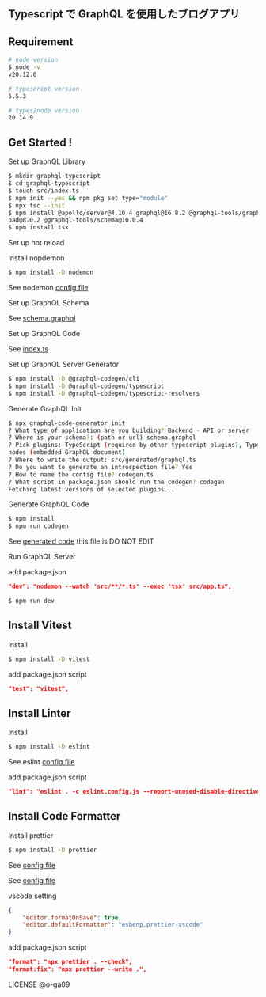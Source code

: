 ## Typescript で GraphQL を使用したブログアプリ

## Requirement

```bash
# node version
$ node -v
v20.12.0

# typescript version
5.5.3

# types/node version
20.14.9
```

## Get Started !

Set up GraphQL Library

```bash
$ mkdir graphql-typescript
$ cd graphql-typescript
$ touch src/index.ts
$ npm init --yes && npm pkg set type="module"
$ npx tsc --init
$ npm install @apollo/server@4.10.4 graphql@16.8.2 @graphql-tools/graphql-file-loader@8.0.1 @graphql-tools/l
oad@8.0.2 @graphql-tools/schema@10.0.4
$ npm install tsx
```

Set up hot reload 

Install nopdemon

```bash
$ npm install -D nodemon
```

See nodemon [config file](./nodemon.json)

Set up GraphQL Schema

See [schema.graphql](./schema.graphql)

Set up GraphQL Code

See [index.ts](src/index.ts)

Set up GraphQL Server Generator

```bash
$ npm install -D @graphql-codegen/cli 
$ npm install -D @graphql-codegen/typescript 
$ npm install -D @graphql-codegen/typescript-resolvers
```

Generate GraphQL Init

```bash
$ npx graphql-code-generator init
? What type of application are you building? Backend - API or server
? Where is your schema?: (path or url) schema.graphql
? Pick plugins: TypeScript (required by other typescript plugins), TypeScript Resolvers (strongly typed resolve functions), TypeScript GraphQL document 
nodes (embedded GraphQL document)
? Where to write the output: src/generated/graphql.ts
? Do you want to generate an introspection file? Yes
? How to name the config file? codegen.ts
? What script in package.json should run the codegen? codegen
Fetching latest versions of selected plugins...
```

Generate GraphQL Code

```bash
$ npm install
$ npm run codegen
```

See [generated code](./generated/types.ts)
this file is DO NOT EDIT

Run GraphQL Server

add package.json

```json
"dev": "nodemon --watch 'src/**/*.ts' --exec 'tsx' src/app.ts",
```

```bash
$ npm run dev
```

## Install Vitest

Install

```bash
$ npm install -D vitest
```

add package.json script

```json
"test": "vitest",
```

## Install Linter

Install

```bash
$ npm install -D eslint
```

See eslint [config file](./eslint.config.js)

add package.json script

```json
"lint": "eslint . -c eslint.config.js --report-unused-disable-directives --max-warnings 0",
```

## Install Code Formatter

Install prettier

```bash
$ npm install -D prettier
```

See [config file](./.prettierrc)

See [config file](./.prettierignore)

vscode setting

```json
{
    "editor.formatOnSave": true,
    "editor.defaultFormatter": "esbenp.prettier-vscode"
}
```

add package.json script

```json
"format": "npx prettier . --check",
"format:fix": "npx prettier --write .",
```

LICENSE @o-ga09
